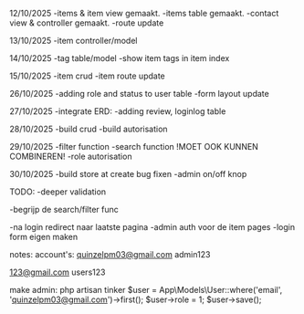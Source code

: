 12/10/2025
-items & item view gemaakt.
-items table gemaakt.
-contact view & controller gemaakt.
-route update

13/10/2025
-item controller/model

14/10/2025
-tag table/model
-show item tags in item index

15/10/2025
-item crud
-item route update

26/10/2025 
-adding role and status to user table
-form layout update

27/10/2025
-integrate ERD:
    -adding review, loginlog table

28/10/2025
-build crud
-build autorisation

29/10/2025
-filter function
-search function !MOET OOK KUNNEN COMBINEREN!
-role autorisation

30/10/2025
-build store at create bug fixen
-admin on/off knop




TODO:
-deeper validation

-begrijp de search/filter func

-na login redirect naar laatste pagina
-admin auth voor de item pages
-login form eigen maken


notes:
account's:
quinzelpm03@gmail.com
admin123

123@gmail.com
users123

make admin:
php artisan tinker
$user = App\Models\User::where('email', 'quinzelpm03@gmail.com')->first();
$user->role = 1;
$user->save();

